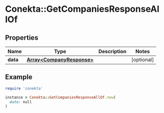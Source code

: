 # Conekta::GetCompaniesResponseAllOf

## Properties

| Name | Type | Description | Notes |
| ---- | ---- | ----------- | ----- |
| **data** | [**Array&lt;CompanyResponse&gt;**](CompanyResponse.md) |  | [optional] |

## Example

```ruby
require 'conekta'

instance = Conekta::GetCompaniesResponseAllOf.new(
  data: null
)
```

